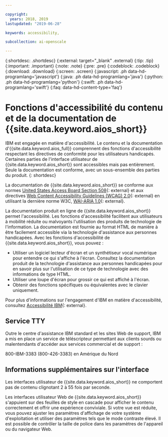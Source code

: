 ```yaml
---

copyright:
  years: 2018, 2019
lastupdated: "2019-06-28"

keywords: accessibility, 

subcollection: ai-openscale

---
```


{:shortdesc: .shortdesc}
{:external: target="_blank" .external}
{:tip: .tip}
{:important: .important}
{:note: .note}
{:pre: .pre}
{:codeblock: .codeblock}
{:download: .download}
{:screen: .screen}
{:javascript: .ph data-hd-programlang='javascript'}
{:java: .ph data-hd-programlang='java'}
{:python: .ph data-hd-programlang='python'}
{:swift: .ph data-hd-programlang='swift'}
{:faq: data-hd-content-type='faq'}

# Fonctions d'accessibilité du contenu et de la documentation de {{site.data.keyword.aios_short}}

IBM est engagée en matière d'accessibilité. Le contenu et la documentation d'{{site.data.keyword.aios_full}}
comprennent des fonctions d'accessibilité respectant les directives de conformité
pour les utilisateurs handicapés. Certaines parties de l'interface utilisateur de {{site.data.keyword.aios_short}} sont accessibles mais pas entièrement. Seule la documentation est conforme, avec un sous-ensemble des parties du produit.
{: shortdesc}

La documentation de {{site.data.keyword.aios_short}}
se conforme aux normes
[United
States Access Board Section 508](https://www.access-board.gov/guidelines-and-standards/communications-and-it/about-the-section-508-standards/section-508-standards/){: external}
et aux directives [Web Content Accessibility Guidelines (WCAG) 2.0](https://www.w3.org/TR/WCAG20/){: external}
en utilisant la dernière norme W3C, [WAI-ARIA 1.0](https://www.w3.org/TR/wai-aria/){: external}.

La documentation produit en ligne de {{site.data.keyword.aios_short}} permet l'accessibilité. Les fonctions d'accessibilité facilitent aux utilisateurs à mobilité réduite ou
malvoyants l'utilisation des produits de technologie de l'information. La documentation est fournie au format HTML de manière à être facilement accessible via la technologie d'assistance aux personnes handicapées.
Avec les fonctions d'accessibilité de {{site.data.keyword.aios_short}}, vous pouvez :

- Utiliser un logiciel lecteur d'écran et un synthétiseur vocal numérique pour entendre ce qui s'affiche à l'écran. Consultez la documentation produit de la technologie d'assistance aux personnes handicapées pour en savoir plus sur l'utilisation de ce type de technologie avec des informations de type HTML.
- Utiliser une loupe d'écran pour grossir ce qui est affiché à l'écran.
- Obtenir des fonctions spécifiques ou équivalentes avec le clavier uniquement.

Pour plus d'informations sur l'engagement d'IBM en matière d'accessibilité, consultez [Accessibilité IBM](http://www.ibm.com/able){: external}.

## Service TTY

Outre le centre d'assistance IBM standard et les sites Web de support,
IBM a mis en place un service de téléscripteur permettant aux clients sourds ou malentendants d'accéder aux services commercial et de support :

800-IBM-3383 (800-426-3383) en Amérique du Nord

## Informations supplémentaires sur l'interface

Les interfaces utilisateur de {{site.data.keyword.aios_short}} ne comportent pas de contenu clignotant 2 à 55 fois par seconde.

Les interfaces utilisateur Web de {{site.data.keyword.aios_short}}
s'appuient sur des feuilles de style en cascade pour afficher le contenu correctement et offrir une expérience conviviale. Si votre vue est réduite, vous pouvez ajuster les paramètres d'affichage de votre système d'exploitation et utiliser des paramètres tels que le mode contraste élevé. Il est possible de contrôler la taille de police dans les paramètres de l'appareil ou du navigateur Web.

